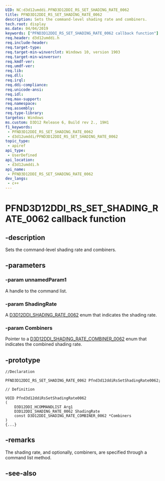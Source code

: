 ```yaml
---
UID: NC:d3d12umddi.PFND3D12DDI_RS_SET_SHADING_RATE_0062
title: PFND3D12DDI_RS_SET_SHADING_RATE_0062
description: Sets the command-level shading rate and combiners.
tech.root: display
ms.date: 04/04/2019
keywords: ["PFND3D12DDI_RS_SET_SHADING_RATE_0062 callback function"]
req.header: d3d12umddi.h
req.include-header: 
req.target-type: 
req.target-min-winverclnt: Windows 10, version 1903
req.target-min-winversvr: 
req.kmdf-ver: 
req.umdf-ver: 
req.lib: 
req.dll: 
req.irql: 
req.ddi-compliance: 
req.unicode-ansi: 
req.idl: 
req.max-support: 
req.namespace: 
req.assembly: 
req.type-library: 
targetos: Windows
ms.custom: D3D12 Release 6, Build rev 2., 19H1
f1_keywords:
 - PFND3D12DDI_RS_SET_SHADING_RATE_0062
 - d3d12umddi/PFND3D12DDI_RS_SET_SHADING_RATE_0062
topic_type:
 - apiref
api_type:
 - UserDefined
api_location:
 - d3d12umddi.h
api_name:
 - PFND3D12DDI_RS_SET_SHADING_RATE_0062
dev_langs:
 - c++
---
```


# PFND3D12DDI_RS_SET_SHADING_RATE_0062 callback function


## -description

Sets the command-level shading rate and combiners.

## -parameters

### -param unnamedParam1

A handle to the command list.

### -param ShadingRate

A [D3D12DDI_SHADING_RATE_0062](ne-d3d12umddi-d3d12ddi_shading_rate_0062.md) enum that indicates the shading rate.

### -param Combiners

Pointer to a [D3D12DDI_SHADING_RATE_COMBINER_0062](ne-d3d12umddi-d3d12ddi_shading_rate_combiner_0062.md) enum that indicates the combined shading rate.

## -prototype

```
//Declaration

PFND3D12DDI_RS_SET_SHADING_RATE_0062 Pfnd3d12ddiRsSetShadingRate0062; 

// Definition

VOID Pfnd3d12ddiRsSetShadingRate0062 
(
	D3D12DDI_HCOMMANDLIST Arg1
	D3D12DDI_SHADING_RATE_0062 ShadingRate
	const D3D12DDI_SHADING_RATE_COMBINER_0062 *Combiners
)
{...}

```

## -remarks

The shading rate, and optionally, combiners, are specified through a command list method.

## -see-also

